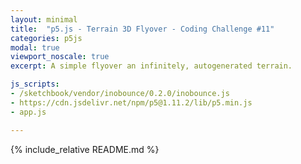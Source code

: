 ```yaml
---
layout: minimal
title:  "p5.js - Terrain 3D Flyover - Coding Challenge #11"
categories: p5js
modal: true
viewport_noscale: true
excerpt: A simple flyover an infinitely, autogenerated terrain.

js_scripts:
- /sketchbook/vendor/inobounce/0.2.0/inobounce.js
- https://cdn.jsdelivr.net/npm/p5@1.11.2/lib/p5.min.js
- app.js

---
```


{% include_relative README.md %}

